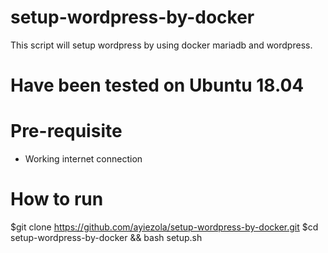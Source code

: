# setup-wordpress-by-docker
This script will setup wordpress by using docker mariadb and wordpress.

# Have been tested on Ubuntu 18.04
# Pre-requisite
- Working internet connection

# How to run
$git clone https://github.com/ayiezola/setup-wordpress-by-docker.git
$cd setup-wordpress-by-docker && bash setup.sh
